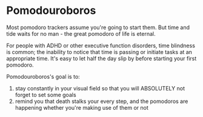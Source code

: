 # Pomodouroboros

Most pomodoro trackers assume you're going to start them. But time and tide
waits for no man - the great pomodoro of life is eternal.

For people with ADHD or other executive function disorders, time blindness is
common; the inability to notice that time is passing or initiate tasks at an
appropriate time.  It's easy to let half the day slip by before starting your
first pomodoro.

Pomodouroboros's goal is to:

1. stay constantly in your visual field so that you will ABSOLUTELY not forget
   to set some goals
2. remind you that death stalks your every step, and the pomodoros are
   happening whether you're making use of them or not
